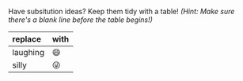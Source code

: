 Have subsitution ideas? Keep them tidy with a table!
*(Hint: Make sure there's a blank line before the table begins!)*

| replace | with |
| :------- | ------- |
| laughing | 😄 |
| silly | 😜 |
